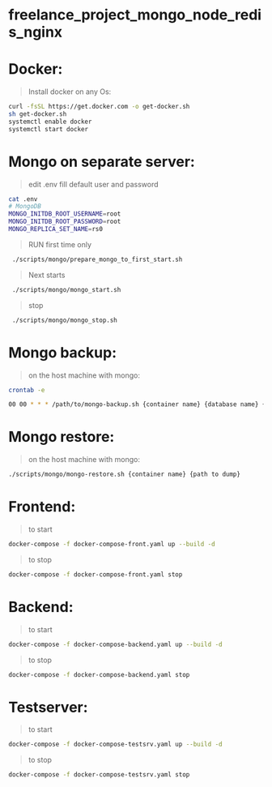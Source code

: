 # freelance_project_mongo_node_redis_nginx

# Docker:
> Install docker on any Os:
```bash
curl -fsSL https://get.docker.com -o get-docker.sh
sh get-docker.sh
systemctl enable docker
systemctl start docker
```

# Mongo on separate server:

> edit .env 
> fill default user and password

```bash
cat .env
# MongoDB
MONGO_INITDB_ROOT_USERNAME=root
MONGO_INITDB_ROOT_PASSWORD=root
MONGO_REPLICA_SET_NAME=rs0
```

> RUN first time only
```bash
 ./scripts/mongo/prepare_mongo_to_first_start.sh
```

> Next starts
```bash
 ./scripts/mongo/mongo_start.sh
```

> stop
```bash
 ./scripts/mongo/mongo_stop.sh
```

# Mongo backup:
> on the host machine with mongo:
```bash
crontab -e
```
```bash
00 00 * * * /path/to/mongo-backup.sh {container name} {database name} {path to dump}
```
# Mongo restore:
> on the host machine with mongo:
```bash
./scripts/mongo/mongo-restore.sh {container name} {path to dump}
```
# Frontend:
> to start
```bash
docker-compose -f docker-compose-front.yaml up --build -d 
```

> to stop
```bash
docker-compose -f docker-compose-front.yaml stop
```

# Backend:
> to start
```bash
docker-compose -f docker-compose-backend.yaml up --build -d 
```
> to stop 
```bash
docker-compose -f docker-compose-backend.yaml stop
```
# Testserver:
> to start
```bash
docker-compose -f docker-compose-testsrv.yaml up --build -d 
```
> to stop
```bash 
docker-compose -f docker-compose-testsrv.yaml stop
```
